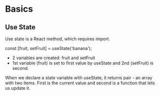 # Basics

## Use State

Use state is a React method, which requires import.

const [fruit, setFruit] = useState('banana');

- 2 variables are created: fruit and setFruit
- 1st variable (fruit) is set to first value by useState and 2nd (setFruit) is second.

When we declare a state variable with useState, it returns pair - an array with two items.
First is the current value and second is a function that lets us update it.
